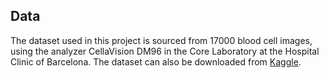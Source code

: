 ## Data

The dataset used in this project is sourced from 17000 blood cell images, using the analyzer CellaVision DM96 in the Core Laboratory at the Hospital Clinic of Barcelona. The dataset can also be downloaded from [Kaggle](https://www.kaggle.com/datasets/unclesamulus/blood-cells-image-dataset).
